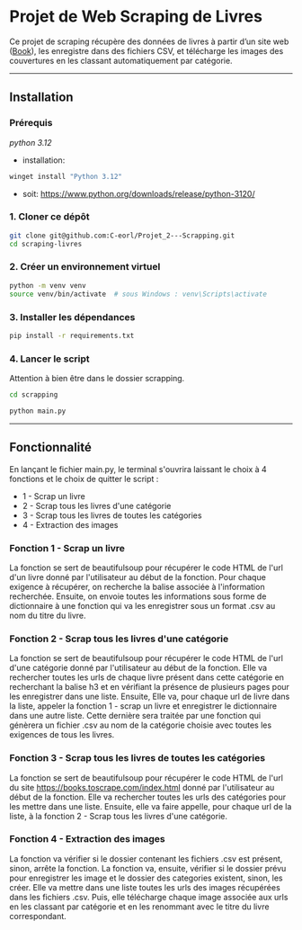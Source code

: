 # Projet de Web Scraping de Livres

Ce projet de scraping récupère des données de livres à partir d’un site web ([Book](https://books.toscrape.com/index.html)), les enregistre dans des fichiers CSV, et télécharge les images des couvertures en les classant automatiquement par catégorie.

---

## Installation

### Prérequis
*python 3.12*
- installation: 
```bash
winget install "Python 3.12"
```
- soit:
https://www.python.org/downloads/release/python-3120/

### 1. Cloner ce dépôt
```bash
git clone git@github.com:C-eorl/Projet_2---Scrapping.git
cd scraping-livres
```
### 2. Créer un environnement virtuel
```bash
python -m venv venv
source venv/bin/activate  # sous Windows : venv\Scripts\activate
```
### 3. Installer les dépendances
```bash
pip install -r requirements.txt
```
### 4. Lancer le script
Attention à bien être dans le dossier scrapping.
```bash
cd scrapping
```
```bash
python main.py
```


---

## Fonctionnalité

En lançant le fichier main.py, le terminal s'ouvrira laissant le choix à 4 fonctions et le choix de quitter le script :
 - 1 - Scrap un livre
 - 2 - Scrap tous les livres d'une catégorie
 - 3 - Scrap tous les livres de toutes les catégories
 - 4 - Extraction des images

### Fonction 1 - Scrap un livre

La fonction se sert de beautifulsoup pour récupérer le code HTML de l'url d'un livre donné par l'utilisateur au début de la fonction.
Pour chaque exigence à récupérer, on recherche la balise associée à l'information recherchée. 
Ensuite, on envoie toutes les informations sous forme de dictionnaire à une fonction qui va les enregistrer sous un format .csv au nom du titre du livre.

### Fonction 2 - Scrap tous les livres d'une catégorie

La fonction se sert de beautifulsoup pour récupérer le code HTML de l'url d'une catégorie donné par l'utilisateur au début de la fonction.
Elle va rechercher toutes les urls de chaque livre présent dans cette catégorie en recherchant la balise h3 et en vérifiant la présence de plusieurs pages pour les enregistrer dans une liste.
Ensuite, Elle va, pour chaque url de livre dans la liste, appeler la fonction 1 - scrap un livre et enregistrer le dictionnaire dans une autre liste.
Cette dernière sera traitée par une fonction qui génèrera un fichier .csv au nom de la catégorie choisie avec toutes les exigences de tous les livres.

### Fonction 3 - Scrap tous les livres de toutes les catégories

La fonction se sert de beautifulsoup pour récupérer le code HTML de l'url du site https://books.toscrape.com/index.html donné par l'utilisateur au début de la fonction.
Elle va rechercher toutes les urls des catégories pour les mettre dans une liste.
Ensuite, elle va faire appelle, pour chaque url de la liste, à la fonction 2 - Scrap tous les livres d'une catégorie.

### Fonction 4 - Extraction des images

La fonction va vérifier si le dossier contenant les fichiers .csv est présent, sinon, arrête la fonction.
La fonction va, ensuite, vérifier si le dossier prévu pour enregistrer les image et le dossier des categories existent, sinon, les créer.
Elle va mettre dans une liste toutes les urls des images récupérées dans les fichiers .csv.
Puis, elle télécharge chaque image associée aux urls en les classant par catégorie et en les renommant avec le titre du livre correspondant.
